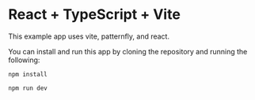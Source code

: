 # React + TypeScript + Vite

This example app uses vite, patternfly, and react.

You can install and run this app by cloning the repository and running the following:
```
npm install

npm run dev
```
